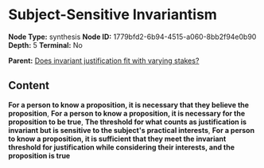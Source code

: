 # Subject-Sensitive Invariantism

**Node Type:** synthesis
**Node ID:** 1779bfd2-6b94-4515-a060-8bb2f94e0b90
**Depth:** 5
**Terminal:** No

**Parent:** [Does invariant justification fit with varying stakes?](does-invariant-justification-fit-with-varying-stakes-antithesis-ba789578-1aca-4e52-b761-b73d84aee170.md)

## Content

**For a person to know a proposition, it is necessary that they believe the proposition**, **For a person to know a proposition, it is necessary for the proposition to be true**, **The threshold for what counts as justification is invariant but is sensitive to the subject's practical interests**, **For a person to know a proposition, it is sufficient that they meet the invariant threshold for justification while considering their interests, and the proposition is true**
